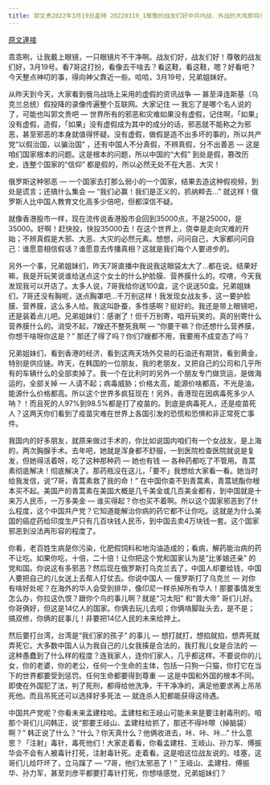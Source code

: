 ```yaml
---
title: 郭文贵2022年3月19日盖特 20220319_1尊敬的战友们好中共内战．外战的大戏即将开始！
---
```


[原文連接](https://gnews.org/ThreadView/53480166)

乖乖咧，让我戴上眼镜，一只眼镜片不干净啊。战友们好，战友们好！尊敬的战友们好，3月19号。看7哥这打扮，看像去干啥去？看这鞋，看这鞋，嗯？好看吧？今天整点神叨的事，得向神父靠近一些。哈哈，3月19号，兄弟姐妹好。


从昨天到今天，大家看到俄乌战场上采用的虚假的资讯战争 — 甚至泽连斯基（乌克兰总统）假投降的录像传遍整个互联网。大家记住 — 我忘了是哪个名人说的了，可能也叫郭文贵吧 — 世界所有的邪恶和灾难如果没有虚假，记住啊，「如果」没有虚假，造假，「如果」没有虚假成为其中的成分的话，邪恶就不能称之为邪恶，甚至邪恶的本身就值得怀疑。没有虚假，做假是造不出多坏的事的，所以共产党“以假治国，以骗治国” ，还有中国人不分真假，不辨真假，分不出善恶 — 这是咱们国家根本的问题。这是根本的问题，所以中国的“大假” 到处是假，篡改历史，连整个国家的“信仰” 都是假的，所以必然无处不在大恶、大灾！


俄罗斯这种邪恶 — 一个国家去打那么弱小的一个国家，结果去造这种假视频，到处是谎言；还搞什么集会 — “我们必赢！我们是正义的，抓纳粹去…”  就这样！俄罗斯人比中国人教育文化高多少倍吧，但都深信不疑。


就像香港股市一样，现在流传说香港股市会回到35000点，不是25000，是35000。好啊！赶快投，快投35000去！在这个世界上，侥幸是走向灾难的开始；不辨真假是大邪、大恶、大灾的必然元素。想想，问问自己，大家都问问自己：谁愿意相信假话？谁愿意去传播真相？这就是我们每个人要进步的。


另外一个事，兄弟姐妹们，昨天7哥直播中我说我这眼袋太大了…都在说。结果好嘛，我是开玩笑说谁给送点这个女士的什么护脸膜、营养膜什么的。哎唷，今天我发现我可以开店了。太多人说，7哥我给你送100盒，这个说送50盒。兄弟姐妹们，7哥还没有胸呢，送点胸罩吧…千万别这样！我发现女战友多，这一要护脸膜、营养膜，这么多人给。我这叫卧蚕，多性感啊？挺好的。我还是带上眼镜吧，还是装着点儿吧。兄弟姐妹们：感谢了！但千万别寄，咱开玩笑的，真的别寄什么营养膜什么的。消受不起，7嫂还不整死我啊 — “你要干嘛？你还想什么营养膜，你想干啥呀你这是？” 那还了得了吗？你们7嫂都不用，我要用不成变态了吗？


兄弟姐妹们，看到香港的经济，看到这两天场外交易的石油还有期货，看到黄金，特别是供应链。昨天，在韩国的一位朋友，我的老朋友，又把自己的公司和几乎所有的车辆什么的全部卖掉了。我一个在比利时的另外一个朋友专门做货运，是做海运的，全部关掉 — 人请不起；病毒威胁；价格太高，能源价啥都高，不光是油，能源什么价格都高。所以这个世界多疯狂现在！另外，香港现在因病毒死多少人呐？！而且死的人97%到98.5%都是打了疫苗的。到底是病毒死人，还是疫苗死人？这两天你们看到了疫苗灾难在世界上各国引发的恐慌和恐惧和非正常死亡事件。


我国内的好多朋友，就原来做过手术的，你比如说国内咱们有一个女战友，是上海的，两次胸腺手术。去年吧，她就是浑身都不舒服，一到医院检查医院就说是复发，但她得活着呀，吃了这种那种药 — 她也有钱 — 各种药都吃了不管用。青蒿素彻底解决！彻底解决了。那药瓶没在这儿，「要不」我想给大家看一看。她当时给我发信，说“7哥，青蒿素救了我的命！” 在中国你查不到青蒿素，青蒿琥酯你根本买不起。美国产的青蒿素在美国大概是几千美金或几百美金都有，到中国就是十来万人民币，一万多美金 — 谁买得起？你也买不着啊。所以这个国家邪恶到了什么程度，这个中国共产党？它知道能解治你病的药它都不让你吃。这就是为什么美国的癌症药给印度生产只有几百块钱人民币，到中国去卖4万块钱一套。这个国家邪恶到没法再形容的程度了。


你看，老百姓生病是你污染，化肥假饲料和地沟油造成的；看病，解药能治病的药不让吃。如果你吃，十倍，二十倍！让你把这个党和国家认为是“比爹娘还亲” 的党和国。你说这有多邪恶？然后现在俄罗斯打乌克兰去了，中国人却要给钱，中国人要把自己的儿女送上去帮人打仗去。你说中国人 — 俄罗斯打了乌克兰 — 对你有啥好处呢？在海外的华人会受到排华，像印尼一样杀掉所有华人！那要事情发生怎么办，你拉这仇恨？跟你个鸟的事儿啊？就是“习太阳” 和“普大帝” 哥们儿好。你哥俩好，但这是14亿人的国家。你俩去玩儿去呗；你俩啃脚趾头去，是不是；搞双修，你俩的屁事儿！非要把14亿人民的未来给押上。


然后要打台湾，台湾是“我们家的孩子” 的事儿 — 想打就打，想掐就掐，想弄死就弄死它。大多数中国人认为我自己的儿女我揍是合法的，我打我儿女是合法的 — 这种愚蠢到了什么样的程度？连我家人，连你们家人，几乎都这样。不要说你的儿女，你的老婆，你的老公，任何一个生命的主体，包括一只狗一只猫，你打它在当下的世界都要受到惩罚。任何生命都要得到尊重 — 这是中国和外国的根本不同。即使在外国犯了法，判了死刑，都得给他洗净，干干净净的，满足他要求再上吊吊死他。而且吊死还可以选择好多死法 — 就连杀人犯都能获得这待遇。


中国共产党呢？你看未来孟建柱哈。孟建柱和王岐山可能未来是要注射毒刑的。咱那个哥们儿问韩正，说“那要王岐山、孟建柱给抓了，那还不得咔嚓（掉脑袋）啊？” 韩正说了什么？“什么？你天真什么？他俩收进去，咔、咔、咔…” 什么意思？「注射」毒针，毒死他们！大家走着看，你看孟建柱、王岐山、孙力军、傅振华会不会有人被毒针打死，注射毒针死。走着看。这是咱这位战友说的。哇塞，这哥们儿给吓坏了，立马蹿了 — “7哥，他们太邪恶了！”  王岐山、孟建柱、傅振华、孙力军，甚至刘彦平都要打毒针打死，你想啥感觉，兄弟姐妹们？

